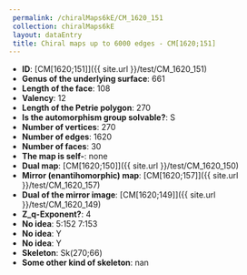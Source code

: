 ```yaml
--- 
 permalink: /chiralMaps6kE/CM_1620_151 
 collection: chiralMaps6kE
 layout: dataEntry
 title: Chiral maps up to 6000 edges - CM[1620;151]
---
```


- **ID**: [CM[1620;151]]({{ site.url }}/test/CM_1620_151)
- **Genus of the underlying surface**: 661
- **Length of the face**: 108
- **Valency**: 12
- **Length of the Petrie polygon**: 270
- **Is the automorphism group solvable?**: S
- **Number of vertices**: 270
- **Number of edges**: 1620
- **Number of faces**: 30
- **The map is self-**: none
- **Dual map**: [CM[1620;150]]({{ site.url }}/test/CM_1620_150)
- **Mirror (enantihomorphic) map**: [CM[1620;157]]({{ site.url }}/test/CM_1620_157)
- **Dual of the mirror image**: [CM[1620;149]]({{ site.url }}/test/CM_1620_149)
- **Z_q-Exponent?**: 4
- **No idea**:  5:152 7:153
- **No idea**: Y
- **No idea**: Y
- **Skeleton**: Sk(270;66)
- **Some other kind of skeleton**: nan
